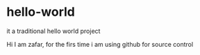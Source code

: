 # hello-world
it a traditional hello world project

Hi I am zafar, for the firs time i am using github for source control
